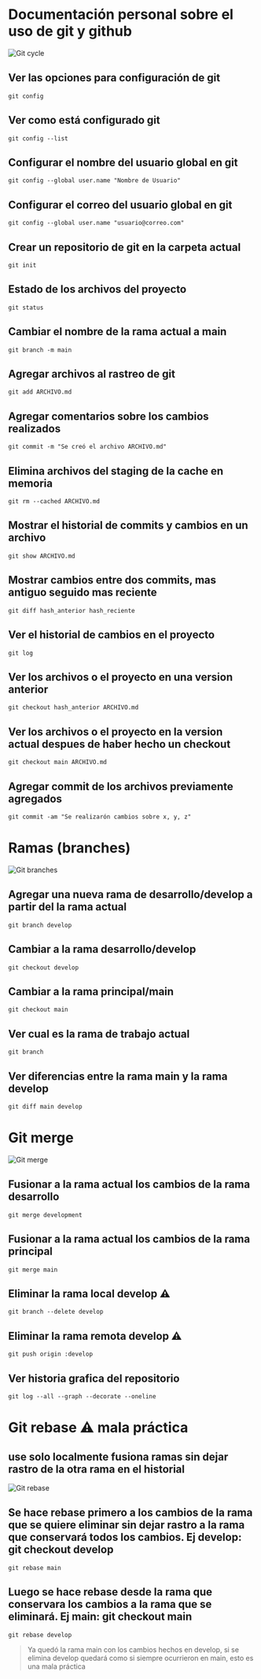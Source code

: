 # Documentación personal sobre el uso de git y github

![Git cycle](https://i.stack.imgur.com/qPcFI.png)

## Ver las opciones para configuración de git

```
git config
```
## Ver como está configurado git

```
git config --list
```

## Configurar el nombre del usuario global en git

```
git config --global user.name "Nombre de Usuario"
```

## Configurar el correo del usuario global en git

```
git config --global user.name "usuario@correo.com"
```

## Crear un repositorio de git en la carpeta actual

```
git init
```

## Estado de los archivos del proyecto

```
git status
```

## Cambiar el nombre de la rama actual a main

```
git branch -m main
```

## Agregar archivos al rastreo de git

```
git add ARCHIVO.md
```

## Agregar comentarios sobre los cambios realizados

```
git commit -m "Se creó el archivo ARCHIVO.md"
```

## Elimina archivos del staging de la cache en memoria

```
git rm --cached ARCHIVO.md
```

## Mostrar el historial de commits y cambios en un archivo

```
git show ARCHIVO.md
```

## Mostrar cambios entre dos commits, mas antiguo seguido mas reciente

```
git diff hash_anterior hash_reciente
```

## Ver el historial de cambios en el proyecto

```
git log
```

## Ver los archivos o el proyecto en una version anterior

```
git checkout hash_anterior ARCHIVO.md
```

## Ver los archivos o el proyecto en la version actual despues de haber hecho un checkout

```
git checkout main ARCHIVO.md
```

## Agregar commit de los archivos previamente agregados

```
git commit -am "Se realizarón cambios sobre x, y, z"
```
# Ramas (branches)

![Git branches](https://bluuweb.github.io/desarrollo-web-bluuweb/img/feature.png)

## Agregar una nueva rama de desarrollo/develop a partir del la rama actual

```
git branch develop
```

## Cambiar a la rama desarrollo/develop

```
git checkout develop
```

## Cambiar a la rama principal/main

```
git checkout main
```

## Ver cual es la rama de trabajo actual

```
git branch
```

## Ver diferencias entre la rama main y la rama develop

```
git diff main develop
```

# Git merge
![Git merge](https://blog.mergify.com/content/images/size/w1000/2022/06/Untitled-2022-06-07-1124.png)

## Fusionar a la rama actual los cambios de la rama desarrollo

```
git merge development
```

## Fusionar a la rama actual los cambios de la rama principal

```
git merge main
```

## Eliminar la rama local develop ⚠

```
git branch --delete develop
```

## Eliminar la rama remota develop ⚠

```
git push origin :develop
```

## Ver historia grafica del repositorio

```
git log --all --graph --decorate --oneline
```

# Git rebase ⚠ mala práctica
## use solo localmente fusiona ramas sin dejar rastro de la otra rama en el historial

![Git rebase](https://miro.medium.com/max/1400/1*K4anH9QzRcPqLCv-7HyiCQ.png)

## Se hace rebase primero a los cambios de la rama que se quiere eliminar sin dejar rastro a la rama que conservará todos los cambios. Ej develop: git checkout develop

```
git rebase main
```

## Luego se hace rebase desde la rama que conservara los cambios a la rama que se eliminará. Ej main: git checkout main

```
git rebase develop
```

> Ya quedó la rama main con los cambios hechos en develop, si se elimina develop quedará como si siempre ocurrieron en main, esto es una mala práctica
